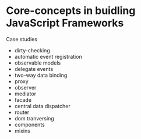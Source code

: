# Core-concepts in buidling JavaScript Frameworks

Case studies

+ dirty-checking
+ automatic event registration
+ observable models
+ delegate events
+ two-way data binding
+ proxy
+ observer
+ mediator
+ facade
+ central data dispatcher
+ router
+ dom tranversing
+ components
+ mixins
